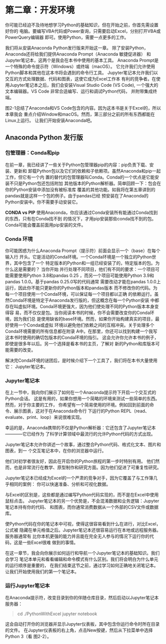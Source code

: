 # 第二章：开发环境

你可能已经迫不及待地想学习Python的基础知识，但在开始之前，你首先需设置好你的
电脑。要编写VBA代码或Power查询，只需要启动Excel，分别打开VBA或PowerQuery编辑器
即可。使用Python，需要一点更多的工作。

我们将从安装Anaconda Python发行版来开始这一章。
除了安装Python，Anaconda还将给我们提供Anaconda Prompt（Anaconda 敏捷促进器）
和Jupyter笔记本，这两个是我会在本书中使用的基本工具。
Anaconda Prompt是一个特殊的命令提示符（Windows）或终端（macOS）。
它允许我们允许使用Python脚本和其他在这本书将会遇到的命令行工具。
Jupyter笔记本允许我们以交互的方式处理数据、代码和图表，这使它成为Excel工作本
有利的竞争者。在使用Jupyter笔记本之后，我们会安装Visual Studio Code (VS Code),
一个强大的文本编辑器。VS Code 非常合适编写、运行和调试Python代码，
并附带集成终端。

图2-1总结了Anaconda和VS Code包含的内容。因为这本书是关于Excel的，所以本章我会
重点介绍Window和macOS。然而，第三部分之前的所有东西都能在Linux上运行。
让我们开始安装Anaconda吧。

## Anaconda Python 发行版

### 包管理器：Conda和pip
在前一章，我已经讲了一些关于Python包管理器pip的内容：pip负责下载、安装、更新和
卸载Python包以及它们的依赖和子依赖项。虽然Anaconda和pip一起工作，但它有一个内
置的替代的包管理器叫Conda。Conda的一个优点是它能安装不只是Python包还包括附加
其他版本的Python解析器。简单回顾一下：包会在你的Python安装中添加没有被标准库
覆盖的其他功能。如我将在第五章讲到的pandas就是这样一个包的例子。由于pandas已经
预安装在了Anaconda的Python安装中。你不需要手动安装它。

**CONDA vs PIP**
使用Anaconda，你应该通过Conda安装所有能通过Conda找到的东西，只有在Conda找不到
的情况下，才用pip安装那些conda找不到的包。Conda可能会覆盖前面用pip安装的文件。

### Conda 环境
你可能困惑为什么Anaconda Prompt（提示符）前面会显示一个（base）在每个输入行
开头。它是活动的Conda环境。一个Conda环境是一个独立的Python世界，其中包含了一个
特定版本的Python和一组已经安装了的，特定版本的包。为什么这是需要的？ 当你开始
并行处理不同项目，他们有不同的要求：一个项目可能需要使用Python 3.8和pandas 0.25
，而另一个项目可能使用Python 3.9和pandas 1.0.0。基于pandas 0.25.0写的代码通常
需要改动才能在pandas 1.0.0上运行，因此你不能只更新你的Python版本和pandas版本
而不修改你的代码。为每一个项目使用一个Conda环境，可以保证每一个项目都以正确
的依赖运行。虽然Conda环境是特定于Anaconda发行版的，但这概念在每一个Python安装
中都存在叫虚拟环境。Conda环境更强大，因为他们使处理不同的Python版本本身变得容
易，而不仅仅是包。当你阅读本书的时候，你不会需要改变你的Conda环境，因为我们总
是使用缺省的base环境。然而，如果你开始构建真实的项目，最好使用一个Conda或虚拟
环境以避免他们依赖之间的互相冲突。关于处理多个Conda环境需要的所有信息都在附录
A中。在那里，你还可以找到构建一个我写这本书时使用的确切包版本的Conda环境的指引。
这会允许你允许本书的例子，即使是很多年以后。另一个选择是看本书的主页，了解对
新的Python和库版本可能需要的改变。

解决完Conda环境的谜团后，是时候介绍下一个工具了，我们将在本书大量使用它：
Jupyter笔记本。

### Jupyter笔记本
在上一节中，我向你们展示了如何在一个Anaconda提示符下开启一个交互式的Python会话。
这是有用的，如果你想用一个简略的环境来测试一些简单的东西。然而，对于你主要的工作，
你希望有一个简易使用的环境。例如回到前面的命令、展示图表，这对于在Anaconda命令行
下运行的Python REPL（read、evaluate、print、loop）来说很难实现。

幸运的是，Anaconda携带的不仅是Python解析器：它还包含了Jupyter笔记本————它已经作为
了科学计算领域中最流行的允许Python代码的方式出现。

Jupyter笔记本允许你讲述一个故事，通过整合Python代码、格式化文本、图片和图表，到一
个交互笔记本中，在你的浏览器中运行。

他们对初学者很友好，因此在开启你的Python旅程的第一步时特别有用。
他们然而，也是非常流行在教学、原型制作和研究方面。因为他们促进了可重复性研究。

Jupyter笔记本已经成为Excel的一个严肃的竞争对手，因为它覆盖了与工作簿几乎相同的案例：
你可以快速准备、分析和可视化数据。

与Excel的区别是，这些都是通过编写Python代码实现的，而不是在Excel中使用鼠标点击。
Jupyter笔记本的另一个优势是，不会混淆数据和业务逻辑：Jupyter笔记本持有你的代码、
和图表，而你通常消费数据从一个外部的CSV文件或数据库。

使Python代码在你的笔记本中可视，使得这很容易看到什么在进行，对比Excel，公式被
隐藏在单元格值之后。Jupyter笔记本还很容易运行在本地或远程服务器。服务器通常有
比你本机更强的能力并且能在完全无人参与的情况下运行你的代码，这是一些Excel很难
做到的事情。

在这一章节，我会向你展示如何运行和导航一个Jupyter笔记本的基础知识。我们会学习
笔记本单元和看看编辑和命令模式有什么区别。我们将会明白为什么单元的运行顺序是重要的，
在我们结束这节之前，通过学习如何正确地关闭笔记本。让我们开始使用我们的第一个笔记本。

### 运行Jupyter笔记本

在Anaconda提示符，改变目录到你的伴随仓库目录，然后启动以Jupyter笔记本服务器：

> cd ./PythonWithExcel
> jupyter notebook

这会自动打开你的浏览器并显示Jupyter仪表板，其中包含你运行命令时所在目录的文件。
在Jupyter仪表板的右上角，点击New按键，然后从下拉菜单中选择Python 3（看 图2-2）。


